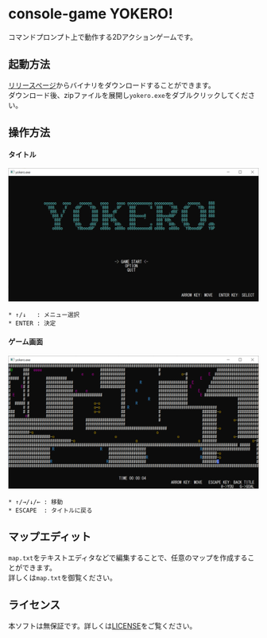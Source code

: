 # console-game YOKERO!
コマンドプロンプト上で動作する2Dアクションゲームです。

## 起動方法
[リリースページ](https://github.com/takano536/console-game/releases/tag/v1.0)からバイナリをダウンロードすることができます。  
ダウンロード後、zipファイルを展開し`yokero.exe`をダブルクリックしてください。

## 操作方法
#### タイトル
![title](./screenshots/title.png)
```
* ↑/↓   : メニュー選択
* ENTER : 決定
```
#### ゲーム画面
![game](./screenshots/game.png)
```
* ↑/→/↓/← : 移動
* ESCAPE  : タイトルに戻る
```

## マップエディット
`map.txt`をテキストエディタなどで編集することで、任意のマップを作成することができます。  
詳しくは`map.txt`を御覧ください。

## ライセンス
本ソフトは無保証です。詳しくは[LICENSE](LICENSE)をご覧ください。
